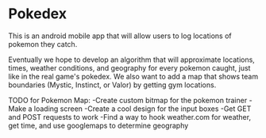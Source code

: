 # Pokedex

This is an android mobile app that will allow users to log locations of pokemon they catch.

Eventually we hope to develop an algorithm that will approximate locations, times, weather conditions, and geography for every pokemon caught, just like in the real game's pokedex.
We also want to add a map that shows team boundaries (Mystic, Instinct, or Valor) by getting gym locations.

TODO for Pokemon Map:
-Create custom bitmap for the pokemon trainer
-Make a loading screen
-Create a cool design for the input boxes
-Get GET and POST requests to work
-Find a way to hook weather.com for weather, get time, and use googlemaps to determine geography
